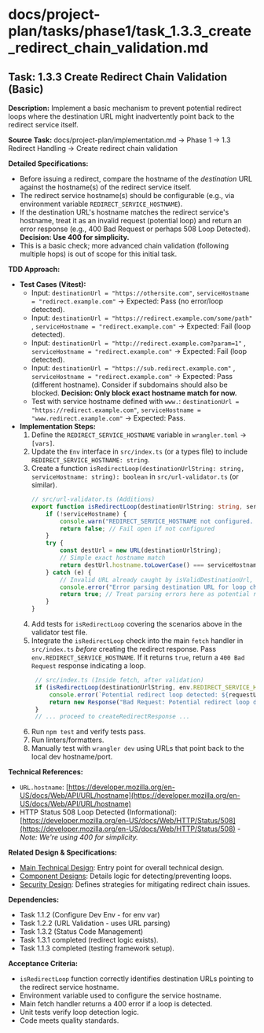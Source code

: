 # docs/project-plan/tasks/phase1/task_1.3.3_create_redirect_chain_validation.md

## Task: 1.3.3 Create Redirect Chain Validation (Basic)

**Description:**
Implement a basic mechanism to prevent potential redirect loops where the destination URL might inadvertently point back to the redirect service itself.

**Source Task:**
docs/project-plan/implementation.md -> Phase 1 -> 1.3 Redirect Handling -> Create redirect chain validation

**Detailed Specifications:**
- Before issuing a redirect, compare the hostname of the *destination* URL against the hostname(s) of the redirect service itself.
- The redirect service hostname(s) should be configurable (e.g., via environment variable `REDIRECT_SERVICE_HOSTNAME`).
- If the destination URL's hostname matches the redirect service's hostname, treat it as an invalid request (potential loop) and return an error response (e.g., 400 Bad Request or perhaps 508 Loop Detected). **Decision: Use 400 for simplicity.**
- This is a basic check; more advanced chain validation (following multiple hops) is out of scope for this initial task.

**TDD Approach:**

*   **Test Cases (Vitest):**
    *   Input: `destinationUrl = "https://othersite.com"`, `serviceHostname = "redirect.example.com"` -> Expected: Pass (no error/loop detected).
    *   Input: `destinationUrl = "https://redirect.example.com/some/path"` , `serviceHostname = "redirect.example.com"` -> Expected: Fail (loop detected).
    *   Input: `destinationUrl = "http://redirect.example.com?param=1"` , `serviceHostname = "redirect.example.com"` -> Expected: Fail (loop detected).
    *   Input: `destinationUrl = "https://sub.redirect.example.com"` , `serviceHostname = "redirect.example.com"` -> Expected: Pass (different hostname). Consider if subdomains should also be blocked. **Decision: Only block exact hostname match for now.**
    *   Test with service hostname defined with `www.`: `destinationUrl = "https://redirect.example.com"`, `serviceHostname = "www.redirect.example.com"` -> Expected: Pass.
*   **Implementation Steps:**
    1.  Define the `REDIRECT_SERVICE_HOSTNAME` variable in `wrangler.toml` -> `[vars]`.
    2.  Update the `Env` interface in `src/index.ts` (or a types file) to include `REDIRECT_SERVICE_HOSTNAME: string`.
    3.  Create a function `isRedirectLoop(destinationUrlString: string, serviceHostname: string): boolean` in `src/url-validator.ts` (or similar).
        ```typescript
        // src/url-validator.ts (Additions)
        export function isRedirectLoop(destinationUrlString: string, serviceHostname: string): boolean {
            if (!serviceHostname) {
                console.warn("REDIRECT_SERVICE_HOSTNAME not configured. Cannot check for redirect loops.");
                return false; // Fail open if not configured
            }
            try {
                const destUrl = new URL(destinationUrlString);
                // Simple exact hostname match
                return destUrl.hostname.toLowerCase() === serviceHostname.toLowerCase();
            } catch (e) {
                // Invalid URL already caught by isValidDestinationUrl, but handle defensively
                console.error("Error parsing destination URL for loop check:", e);
                return true; // Treat parsing errors here as potential risk/loop
            }
        }
        ```
    4.  Add tests for `isRedirectLoop` covering the scenarios above in the validator test file.
    5.  Integrate the `isRedirectLoop` check into the main `fetch` handler in `src/index.ts` *before* creating the redirect response. Pass `env.REDIRECT_SERVICE_HOSTNAME`. If it returns `true`, return a `400 Bad Request` response indicating a loop.
        ```typescript
         // src/index.ts (Inside fetch, after validation)
         if (isRedirectLoop(destinationUrlString, env.REDIRECT_SERVICE_HOSTNAME)) {
             console.error(`Potential redirect loop detected: ${requestUrl} -> ${destinationUrlString}`);
             return new Response("Bad Request: Potential redirect loop detected.", { status: HTTP_STATUS_BAD_REQUEST });
         }
         // ... proceed to createRedirectResponse ...
        ```
    6.  Run `npm test` and verify tests pass.
    7.  Run linters/formatters.
    8.  Manually test with `wrangler dev` using URLs that point back to the local dev hostname/port.

**Technical References:**
- `URL.hostname`: [https://developer.mozilla.org/en-US/docs/Web/API/URL/hostname](https://developer.mozilla.org/en-US/docs/Web/API/URL/hostname)
- HTTP Status 508 Loop Detected (Informational): [https://developer.mozilla.org/en-US/docs/Web/HTTP/Status/508](https://developer.mozilla.org/en-US/docs/Web/HTTP/Status/508) - *Note: We're using 400 for simplicity.*

**Related Design & Specifications:**
- [Main Technical Design](../../../technical-design/DESIGN.md): Entry point for overall technical design.
- [Component Designs](../../../technical-design/component_designs.md): Details logic for detecting/preventing loops.
- [Security Design](../../../technical-design/security_design.md): Defines strategies for mitigating redirect chain issues.

**Dependencies:**
- Task 1.1.2 (Configure Dev Env - for env var)
- Task 1.2.2 (URL Validation - uses URL parsing)
- Task 1.3.2 (Status Code Management)
- Task 1.3.1 completed (redirect logic exists).
- Task 1.1.3 completed (testing framework setup).

**Acceptance Criteria:**
- `isRedirectLoop` function correctly identifies destination URLs pointing to the redirect service hostname.
- Environment variable used to configure the service hostname.
- Main fetch handler returns a 400 error if a loop is detected.
- Unit tests verify loop detection logic.
- Code meets quality standards. 